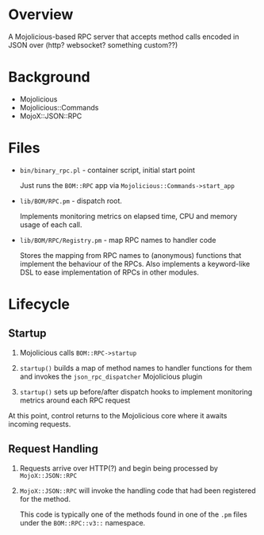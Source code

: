# Overview

A Mojolicious-based RPC server that accepts method calls encoded in JSON over (http? websocket? something custom??)


# Background

 * Mojolicious
 * Mojolicious::Commands
 * MojoX::JSON::RPC


# Files

 * `bin/binary_rpc.pl` - container script, initial start point

   Just runs the `BOM::RPC` app via `Mojolicious::Commands->start_app`

 * `lib/BOM/RPC.pm` - dispatch root.

   Implements monitoring metrics on elapsed time, CPU and memory usage of each call.

 * `lib/BOM/RPC/Registry.pm` - map RPC names to handler code

   Stores the mapping from RPC names to (anonymous) functions that implement the behaviour of the RPCs.
   Also implements a keyword-like DSL to ease implementation of RPCs in other modules.


# Lifecycle

## Startup

 1. Mojolicious calls `BOM::RPC->startup`

 2. `startup()` builds a map of method names to handler functions for them and invokes the `json_rpc_dispatcher` Mojolicious plugin

 3. `startup()` sets up before/after dispatch hooks to implement monitoring metrics around each RPC request

At this point, control returns to the Mojolicious core where it awaits incoming requests.


## Request Handling

 1. Requests arrive over HTTP(?) and begin being processed by `MojoX::JSON::RPC`

 2. `MojoX::JSON::RPC` will invoke the handling code that had been registered for the method.

    This code is typically one of the methods found in one of the `.pm` files under the `BOM::RPC::v3::` namespace.
